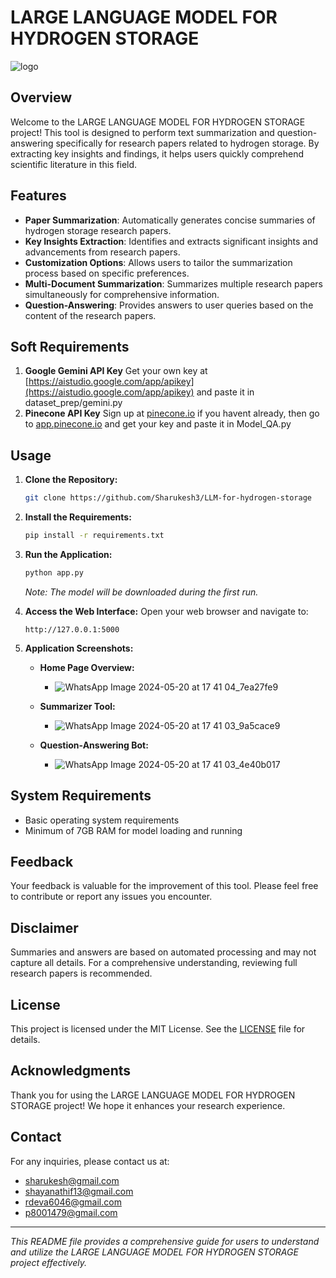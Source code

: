 # LARGE LANGUAGE MODEL FOR HYDROGEN STORAGE
![logo](https://github.com/Sharukesh3/LLM-for-hydrogen-storage/assets/161855868/5786c22b-0046-486b-82dc-a99a0149a654)


## Overview
Welcome to the LARGE LANGUAGE MODEL FOR HYDROGEN STORAGE project! This tool is designed to perform text summarization and question-answering specifically for research papers related to hydrogen storage. By extracting key insights and findings, it helps users quickly comprehend scientific literature in this field.

## Features
- **Paper Summarization**: Automatically generates concise summaries of hydrogen storage research papers.
- **Key Insights Extraction**: Identifies and extracts significant insights and advancements from research papers.
- **Customization Options**: Allows users to tailor the summarization process based on specific preferences.
- **Multi-Document Summarization**: Summarizes multiple research papers simultaneously for comprehensive information.
- **Question-Answering**: Provides answers to user queries based on the content of the research papers.

## Soft Requirements
1. **Google Gemini API Key**
    Get your own key at [https://aistudio.google.com/app/apikey](https://aistudio.google.com/app/apikey)
    and paste it in dataset_prep/gemini.py
2. **Pinecone API Key**
    Sign up at [pinecone.io](https://pinecone.io) if you havent already, then go to [app.pinecone.io](app.pinecone.io) and get your key
    and paste it in Model_QA.py

## Usage
1. **Clone the Repository:**
    ```bash
    git clone https://github.com/Sharukesh3/LLM-for-hydrogen-storage
    ```

2. **Install the Requirements:**
    ```bash
    pip install -r requirements.txt
    ```

3. **Run the Application:**
    ```bash
    python app.py
    ```
    *Note: The model will be downloaded during the first run.*

4. **Access the Web Interface:**
    Open your web browser and navigate to:
    ```
    http://127.0.0.1:5000
    ```
5. **Application Screenshots:**

    - **Home Page Overview:**
    
      - ![WhatsApp Image 2024-05-20 at 17 41 04_7ea27fe9](https://github.com/Sharukesh3/LLM-for-hydrogen-storage/assets/153832931/b3b14888-5d73-44e5-94a4-ea5b4e78ddb7)


    - **Summarizer Tool:**
    
      - ![WhatsApp Image 2024-05-20 at 17 41 03_9a5cace9](https://github.com/Sharukesh3/LLM-for-hydrogen-storage/assets/153832931/98ce4281-af8d-4c39-adc9-bee84108d312)


    - **Question-Answering Bot:**
    
      - ![WhatsApp Image 2024-05-20 at 17 41 03_4e40b017](https://github.com/Sharukesh3/LLM-for-hydrogen-storage/assets/153832931/d2f92d57-ef20-4224-a96b-05e121e059b7)


## System Requirements
- Basic operating system requirements
- Minimum of 7GB RAM for model loading and running

## Feedback
Your feedback is valuable for the improvement of this tool. Please feel free to contribute or report any issues you encounter.

## Disclaimer
Summaries and answers are based on automated processing and may not capture all details. For a comprehensive understanding, reviewing full research papers is recommended.

## License
This project is licensed under the MIT License. See the [LICENSE](LICENSE) file for details.

## Acknowledgments
Thank you for using the LARGE LANGUAGE MODEL FOR HYDROGEN STORAGE project! We hope it enhances your research experience.

## Contact
For any inquiries, please contact us at:

- [sharukesh@gmail.com](mailto:sharukesh@gmail.com)
- [shayanathif13@gmail.com](mailto:shayanathif13@gmail.com)
- [rdeva6046@gmail.com](mailto:rdeva6046@gmail.com)
- [p8001479@gmail.com](mailto:p8001479@gmail.com)

---

*This README file provides a comprehensive guide for users to understand and utilize the LARGE LANGUAGE MODEL FOR HYDROGEN STORAGE project effectively.*
